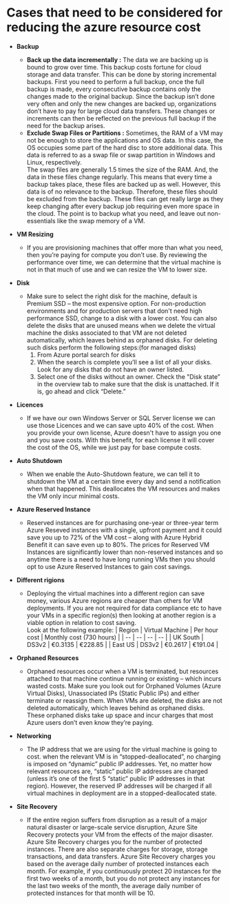 # Cases that need to be considered for reducing the azure resource cost 

- **Backup** 
  - **Back up the data incrementally :** The data we are backing up is bound to grow over time. This backup costs fortune for cloud storage and data transfer. This can be done by 
 storing incremental backups. First you need to perform a full backup, once the full backup is made, every consecutive backup contains only the changes made to the original 
 backup. Since the backup isn’t done very often and only the new changes are backed up, organizations don’t have to pay for large cloud data transfers. These changes or 
 increments can then be reflected on the previous full backup if the need for the backup arises. 
  - **Exclude Swap Files or Partitions :** Sometimes, the RAM of a VM may not be enough to store the applications and OS data. In this case, the OS occupies some part of the hard 
  disc to store additional data. This data is referred to as a swap file or swap partition in Windows and Linux, respectively.<br>
  The swap files are generally 1.5 times the size of the RAM. And, the data in these files change regularly. This means that every time a backup takes place, 
  these files are backed up as well. However, this data is of no relevance to the backup. Therefore, these files should be excluded from the backup. These files can get 
  really large as they keep changing after every backup job requiring even more space in the cloud. The point is to backup what you need, and leave out non-essentials like 
  the swap memory of a VM.


- **VM Resizing**
  - If you are provisioning machines that offer more than what you need, then you’re paying for compute you don’t use. By reviewing the performance over time, we can determine 
  that the virtual machine is not in that much of use and we can resize the VM to lower size.


- **Disk**
  - Make sure to select the right disk for the machine, default is Premium SSD – the most expensive option. For non-production environments and for production servers that 
    don't need high performance SSD, change to a disk with a lower cost. You can also delete the disks that are unused means when we delete the virtual machine the disks associated to that VM are not deleted automatically, which leaves behind as orphaned disks. For deleting such disks perform the following steps:(for managed disks)
    1. From Azure portal search for disks
    2. When the search is complete you’ll see a list of all your disks. Look for any disks that do not have an owner listed.
    3. Select one of the disks without an owner. Check the "Disk state” in the overview tab to make sure that the disk is unattached. If it is, go ahead and click “Delete.”

- **Licences**
  - If we have our own Windows Server or SQL Server license we can use those Licences and we can save upto 40% of the cost. When you provide your own license, Azure doesn't have 
  to assign you one and you save costs. With this benefit, for each license it will cover the cost of the OS, while we just pay for base compute costs.
  
- **Auto Shutdown**
  - When we enable the Auto-Shutdown feature, we can tell it to shutdown the VM at a certain time every day and send a notification when that happened. This deallocates the VM 
  resources and makes the VM only incur minimal costs.
  
- **Azure Reserved Instance**
  - Reserved instances are for purchasing one-year or three-year term Azure Reseved instances with a single, upfront payment and it could save you up to 72% of the VM 
    cost – along with Azure Hybrid Benefit it can save even up to 80%. The prices for Reserved VM Instances are significantly lower than non-reserved instances and so anytime 
    there is a need to have long running VMs then you should opt to use Azure Reserved Instances to gain cost savings.
    
- **Different rigions**
  - Deploying the virtual machines into a different region can save money, various Azure regions are cheaper than others for VM deployments. If you are not required for data 
    compliance etc to have your VMs in a specific region(s) then looking at another region is a viable option in relation to cost saving.<br>
    Look at the following example:
    | Region | Virtual Machine | Per hour cost | Monthly cost (730 hours) |
    | -- | -- | -- | -- |
    | UK South | DS3v2 | €0.3135 | €228.85 |
    | East US | DS3v2 | €0.2617 | €191.04 |

- **Orphaned Resources**
  - Orphaned resources occur when a VM is terminated, but resources attached to that machine continue running or existing – which incurs wasted costs. 
    Make sure you look out for Orphaned Volumes (Azure Virtual Disks), Unassociated IPs (Static Public IPs) and either terminate or reassign them. When VMs are deleted, the disks are not deleted automatically, which leaves behind as orphaned disks. These orphaned disks take up space and incur charges that most Azure users don’t even know they’re paying.

- **Networking**
  - The IP address that we are using for the virtual machine is going to cost. when the relevant VM is in “stopped-deallocated”, no charging is imposed on “dynamic” public IP addresses. Yet, no matter how relevant resources are, “static” public IP addresses are charged (unless it’s one of the first 5 “static” public IP addresses in that region). However, the reserved IP addresses will be charged if all virtual machines in deployment are in a stopped-deallocated state.


- **Site Recovery**
  - If the entire region suffers from disruption as a result of a major natural disaster or large-scale service disruption, Azure Site Recovery protects your VM from the effects of the major disaster. Azure Site Recovery charges you for the number of protected instances. There are also separate charges for storage, storage transactions, and data transfers. Azure Site Recovery charges you based on the average daily number of protected instances each month. For example, if you continuously protect 20 instances for the first two weeks of a month, but you do not protect any instances for the last two weeks of the month, the average daily number of protected instances for that month will be 10.
